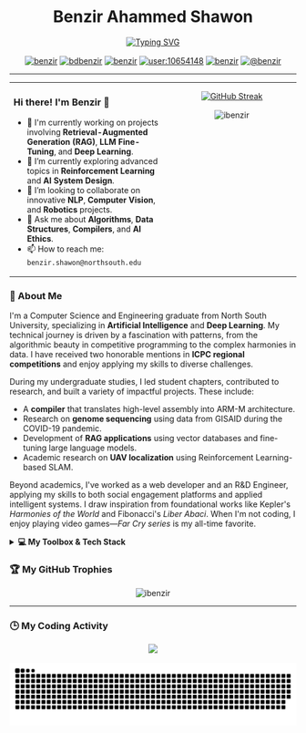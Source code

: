 <h1 align="center">Benzir Ahammed Shawon</h1>
<p align="center">
 <a href="https://git.io/typing-svg"><img src="https://readme-typing-svg.demolab.com?font=Fira+Code&weight=900&pause=1000&center=true&vCenter=true&repeat=false&width=435&lines=A+Computer+Nerd" alt="Typing SVG" /></a>
</p>


<p align="center">
  <a href="https://linkedin.com/in/benzir" target="blank"><img align="center" src="https://raw.githubusercontent.com/rahuldkjain/github-profile-readme-generator/master/src/images/icons/Social/linked-in-alt.svg" alt="benzir" height="30" width="40" /></a>
  <a href="https://twitter.com/bdbenzir" target="blank"><img align="center" src="https://raw.githubusercontent.com/rahuldkjain/github-profile-readme-generator/master/src/images/icons/Social/twitter.svg" alt="bdbenzir" height="30" width="40" /></a>
  <a href="https://kaggle.com/benzir" target="blank"><img align="center" src="https://raw.githubusercontent.com/rahuldkjain/github-profile-readme-generator/master/src/images/icons/Social/kaggle.svg" alt="benzir" height="30" width="40" /></a>
  <a href="https://stackoverflow.com/users/10654148" target="blank"><img align="center" src="https://raw.githubusercontent.com/rahuldkjain/github-profile-readme-generator/master/src/images/icons/Social/stack-overflow.svg" alt="user:10654148" height="30" width="40" /></a>
  <a href="https://dev.to/benzir" target="blank"><img align="center" src="https://raw.githubusercontent.com/rahuldkjain/github-profile-readme-generator/master/src/images/icons/Social/devto.svg" alt="benzir" height="30" width="40" /></a>
  <a href="https://medium.com/@benzir" target="blank"><img align="center" src="https://raw.githubusercontent.com/rahuldkjain/github-profile-readme-generator/master/src/images/icons/Social/medium.svg" alt="@benzir" height="30" width="40" /></a>
</p>

---

<table>
<tr>
<td valign="top" width="55%">

### Hi there! I'm Benzir 👋

- 🔭 I'm currently working on projects involving **Retrieval-Augmented Generation (RAG)**, **LLM Fine-Tuning**, and **Deep Learning**.
- 🌱 I’m currently exploring advanced topics in **Reinforcement Learning** and **AI System Design**.
- 👯 I’m looking to collaborate on innovative **NLP**, **Computer Vision**, and **Robotics** projects.
- 💬 Ask me about **Algorithms**, **Data Structures**, **Compilers**, and **AI Ethics**.
- 📫 How to reach me: `benzir.shawon@northsouth.edu`

</td>
<td valign="top" width="45%">

<p align="center">
<a href="https://git.io/streak-stats"><img src="https://streak-stats.demolab.com?user=ibenzir&theme=github-dark" alt="GitHub Streak" /></a></p>
<p align="center">
  <img align="center" src="https://github-readme-stats.vercel.app/api?username=ibenzir&show_icons=true&locale=en&theme=blue-green&include_all_commits=true&count_private=true" alt="ibenzir" />
</p>

</td>
</tr>
</table>

### 📖 About Me

I'm a Computer Science and Engineering graduate from North South University, specializing in **Artificial Intelligence** and **Deep Learning**. My technical journey is driven by a fascination with patterns, from the algorithmic beauty in competitive programming to the complex harmonies in data. I have received two honorable mentions in **ICPC regional competitions** and enjoy applying my skills to diverse challenges.

During my undergraduate studies, I led student chapters, contributed to research, and built a variety of impactful projects. These include:
- A **compiler** that translates high-level assembly into ARM-M architecture.
- Research on **genome sequencing** using data from GISAID during the COVID-19 pandemic.
- Development of **RAG applications** using vector databases and fine-tuning large language models.
- Academic research on **UAV localization** using Reinforcement Learning-based SLAM.

Beyond academics, I've worked as a web developer and an R&D Engineer, applying my skills to both social engagement platforms and applied intelligent systems. I draw inspiration from foundational works like Kepler's *Harmonies of the World* and Fibonacci's *Liber Abaci*. When I'm not coding, I enjoy playing video games—*Far Cry series* is my all-time favorite.

<details>
<summary>
<b> 💻 My Toolbox & Tech Stack </b>
</summary>
 
**Languages:**
<p align="left">
  <a href="https://www.python.org" target="_blank" rel="noreferrer"> <img src="https://raw.githubusercontent.com/devicons/devicon/master/icons/python/python-original.svg" alt="python" width="40" height="40"/> </a>
  <a href="https://www.cplusplus.com/" target="_blank" rel="noreferrer"> <img src="https://raw.githubusercontent.com/devicons/devicon/master/icons/cplusplus/cplusplus-original.svg" alt="cplusplus" width="40" height="40"/> </a>
  <a href="https://www.java.com" target="_blank" rel="noreferrer"> <img src="https://raw.githubusercontent.com/devicons/devicon/master/icons/java/java-original.svg" alt="java" width="40" height="40"/> </a>
  <a href="https://www.cprogramming.com/" target="_blank" rel="noreferrer"> <img src="https://raw.githubusercontent.com/devicons/devicon/master/icons/c/c-original.svg" alt="c" width="40" height="40"/> </a>
  <a href="https://developer.arm.com/documentation/100067/0612/introduction-to-arm-assembler/a-small-example-in-assembly-language" target="_blank" rel="noreferrer"> <img src="https://raw.githubusercontent.com/devicons/devicon/master/icons/azuresqldatabase/azuresqldatabase-original.svg" alt="assembly" width="40" height="40"/> </a>
  <a href="https://www.mathworks.com/products/matlab.html" target="_blank" rel="noreferrer"> <img src="https://upload.wikimedia.org/wikipedia/commons/2/21/Matlab_Logo.png" alt="matlab" width="40" height="40"/> </a>
</p>

**AI & Machine Learning:**
<p align="left">
  <a href="https://pytorch.org/" target="_blank" rel="noreferrer"> <img src="https://www.vectorlogo.zone/logos/pytorch/pytorch-icon.svg" alt="pytorch" width="40" height="40"/> </a>
  <a href="https://www.tensorflow.org" target="_blank" rel="noreferrer"> <img src="https://www.vectorlogo.zone/logos/tensorflow/tensorflow-icon.svg" alt="tensorflow" width="40" height="40"/> </a>
  <a href="https://scikit-learn.org/" target="_blank" rel="noreferrer"> <img src="https://upload.wikimedia.org/wikipedia/commons/0/05/Scikit_learn_logo_small.svg" alt="scikit_learn" width="40" height="40"/> </a>
  <a href="https://huggingface.co/" target="_blank" rel="noreferrer"> <img src="https://huggingface.co/front/assets/huggingface_logo-noborder.svg" alt="huggingface" width="40" height="40"/> </a>
  <a href="https://qdrant.tech/" target="_blank" rel="noreferrer"> <img src="https://cdn.simpleicons.org/qdrant/EF404D" alt="qdrant" width="40" height="40"/> </a>
  <a href="https://www.langchain.com/" target="_blank" rel="noreferrer"> <img src="https://raw.githubusercontent.com/devicons/devicon/master/icons/langchain/langchain-original.svg" alt="langchain" width="40" height="40"/> </a>
  <a href="https://github.com/langchain-ai/langgraph" target="_blank" rel="noreferrer"> <img src="https://raw.githubusercontent.com/langchain-ai/langchain/main/docs/static/img/langgraph_logo.svg" alt="langgraph" width="40" height="40"/> </a>
  <a href="https://www.llamaindex.ai/" target="_blank" rel="noreferrer"> <img src="https://raw.githubusercontent.com/run-llama/LlamaIndexTS/main/packages/core/assets/llama_index_logo_light.svg" alt="llamaindex" width="40" height="40"/> </a>
</p>

**Software & Web Development:**
<p align="left">
  <a href="https://www.djangoproject.com/" target="_blank" rel="noreferrer"> <img src="https://cdn.worldvectorlogo.com/logos/django.svg" alt="django" width="40" height="40"/> </a>
  <a href="https://reactjs.org/" target="_blank" rel="noreferrer"> <img src="https://raw.githubusercontent.com/devicons/devicon/master/icons/react/react-original-wordmark.svg" alt="react" width="40" height="40"/> </a>
  <a href="https://reactnative.dev/" target="_blank" rel="noreferrer"> <img src="https://reactnative.dev/img/header_logo.svg" alt="reactnative" width="40" height="40"/> </a>
</p>

**Tools & Platforms:**
<p align="left">
  <a href="https://www.linux.org/" target="_blank" rel="noreferrer"> <img src="https://raw.githubusercontent.com/devicons/devicon/master/icons/linux/linux-original.svg" alt="linux" width="40" height="40"/> </a>
  <a href="https://git-scm.com/" target="_blank" rel="noreferrer"> <img src="https://www.vectorlogo.zone/logos/git-scm/git-scm-icon.svg" alt="git" width="40" height="40"/> </a>
  <a href="https://www.docker.com/" target="_blank" rel="noreferrer"> <img src="https://raw.githubusercontent.com/devicons/devicon/master/icons/docker/docker-original-wordmark.svg" alt="docker" width="40" height="40"/> </a>
</p>
</details>


### 🏆 My GitHub Trophies

<p align="center">
  <img src="https://github-profile-trophy.vercel.app/?username=ibenzir&theme=dracula&column=7" alt="ibenzir" />
</p>

---

### 🕒 My Coding Activity

<p align="center">
  <a href="https://wakatime.com/@benzir"><img src="https://github-readme-stats.vercel.app/api/wakatime?username=benzir&theme=dracula&layout=compact" /></a>
</p>

<p align="center">
  <img src="https://raw.githubusercontent.com/platane/platane/output/github-contribution-grid-snake.svg?user=ibenzir" alt="snake-animation">
</p>
